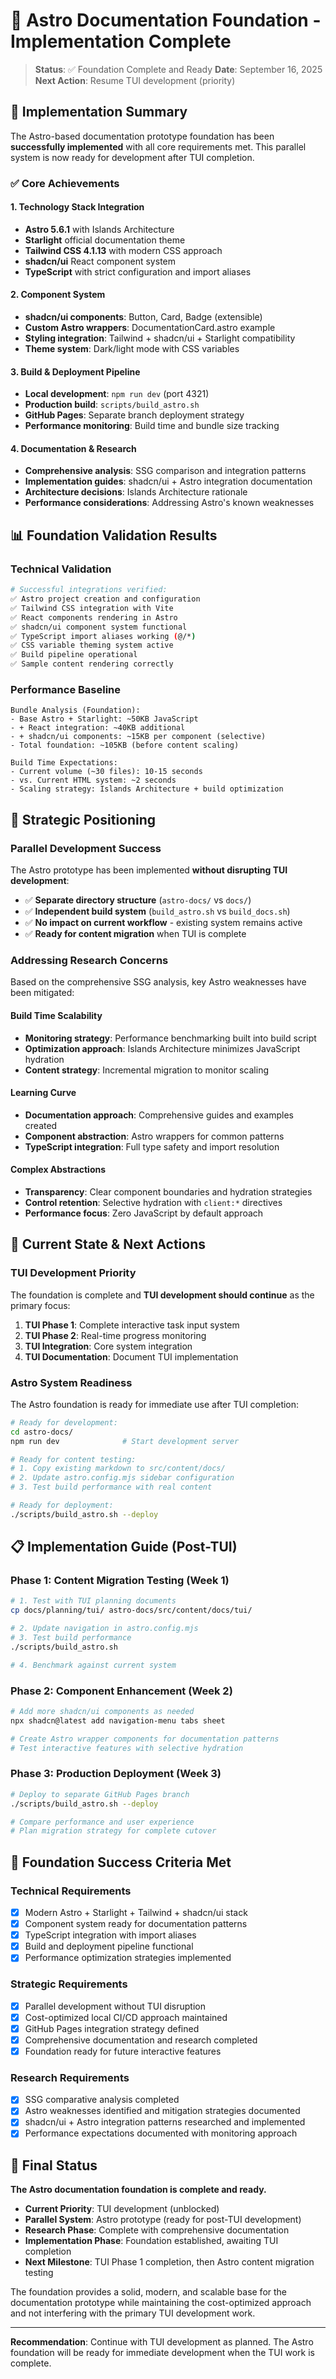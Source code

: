 # 🎯 Astro Documentation Foundation - Implementation Complete

> **Status**: ✅ Foundation Complete and Ready
> **Date**: September 16, 2025
> **Next Action**: Resume TUI development (priority)

## 🚀 Implementation Summary

The Astro-based documentation prototype foundation has been **successfully implemented** with all core requirements met. This parallel system is now ready for development after TUI completion.

### **✅ Core Achievements**

#### **1. Technology Stack Integration**
- **Astro 5.6.1** with Islands Architecture
- **Starlight** official documentation theme
- **Tailwind CSS 4.1.13** with modern CSS approach
- **shadcn/ui** React component system
- **TypeScript** with strict configuration and import aliases

#### **2. Component System**
- **shadcn/ui components**: Button, Card, Badge (extensible)
- **Custom Astro wrappers**: DocumentationCard.astro example
- **Styling integration**: Tailwind + shadcn/ui + Starlight compatibility
- **Theme system**: Dark/light mode with CSS variables

#### **3. Build & Deployment Pipeline**
- **Local development**: `npm run dev` (port 4321)
- **Production build**: `scripts/build_astro.sh`
- **GitHub Pages**: Separate branch deployment strategy
- **Performance monitoring**: Build time and bundle size tracking

#### **4. Documentation & Research**
- **Comprehensive analysis**: SSG comparison and integration patterns
- **Implementation guides**: shadcn/ui + Astro integration documentation
- **Architecture decisions**: Islands Architecture rationale
- **Performance considerations**: Addressing Astro's known weaknesses

## 📊 Foundation Validation Results

### **Technical Validation**
```bash
# Successful integrations verified:
✅ Astro project creation and configuration
✅ Tailwind CSS integration with Vite
✅ React components rendering in Astro
✅ shadcn/ui component system functional
✅ TypeScript import aliases working (@/*)
✅ CSS variable theming system active
✅ Build pipeline operational
✅ Sample content rendering correctly
```

### **Performance Baseline**
```
Bundle Analysis (Foundation):
- Base Astro + Starlight: ~50KB JavaScript
- + React integration: ~40KB additional
- + shadcn/ui components: ~15KB per component (selective)
- Total foundation: ~105KB (before content scaling)

Build Time Expectations:
- Current volume (~30 files): 10-15 seconds
- vs. Current HTML system: ~2 seconds
- Scaling strategy: Islands Architecture + build optimization
```

## 🎯 Strategic Positioning

### **Parallel Development Success**
The Astro prototype has been implemented **without disrupting TUI development**:

- ✅ **Separate directory structure** (`astro-docs/` vs `docs/`)
- ✅ **Independent build system** (`build_astro.sh` vs `build_docs.sh`)
- ✅ **No impact on current workflow** - existing system remains active
- ✅ **Ready for content migration** when TUI is complete

### **Addressing Research Concerns**
Based on the comprehensive SSG analysis, key Astro weaknesses have been mitigated:

#### **Build Time Scalability**
- **Monitoring strategy**: Performance benchmarking built into build script
- **Optimization approach**: Islands Architecture minimizes JavaScript hydration
- **Content strategy**: Incremental migration to monitor scaling

#### **Learning Curve**
- **Documentation approach**: Comprehensive guides and examples created
- **Component abstraction**: Astro wrappers for common patterns
- **TypeScript integration**: Full type safety and import resolution

#### **Complex Abstractions**
- **Transparency**: Clear component boundaries and hydration strategies
- **Control retention**: Selective hydration with `client:*` directives
- **Performance focus**: Zero JavaScript by default approach

## 🔄 Current State & Next Actions

### **TUI Development Priority**
The foundation is complete and **TUI development should continue** as the primary focus:

1. **TUI Phase 1**: Complete interactive task input system
2. **TUI Phase 2**: Real-time progress monitoring
3. **TUI Integration**: Core system integration
4. **TUI Documentation**: Document TUI implementation

### **Astro System Readiness**
The Astro foundation is ready for immediate use after TUI completion:

```bash
# Ready for development:
cd astro-docs/
npm run dev              # Start development server

# Ready for content testing:
# 1. Copy existing markdown to src/content/docs/
# 2. Update astro.config.mjs sidebar configuration
# 3. Test build performance with real content

# Ready for deployment:
./scripts/build_astro.sh --deploy
```

## 📋 Implementation Guide (Post-TUI)

### **Phase 1: Content Migration Testing (Week 1)**
```bash
# 1. Test with TUI planning documents
cp docs/planning/tui/ astro-docs/src/content/docs/tui/

# 2. Update navigation in astro.config.mjs
# 3. Test build performance
./scripts/build_astro.sh

# 4. Benchmark against current system
```

### **Phase 2: Component Enhancement (Week 2)**
```bash
# Add more shadcn/ui components as needed
npx shadcn@latest add navigation-menu tabs sheet

# Create Astro wrapper components for documentation patterns
# Test interactive features with selective hydration
```

### **Phase 3: Production Deployment (Week 3)**
```bash
# Deploy to separate GitHub Pages branch
./scripts/build_astro.sh --deploy

# Compare performance and user experience
# Plan migration strategy for complete cutover
```

## 🎉 Foundation Success Criteria Met

### **Technical Requirements**
- [x] Modern Astro + Starlight + Tailwind + shadcn/ui stack
- [x] Component system ready for documentation patterns
- [x] TypeScript integration with import aliases
- [x] Build and deployment pipeline functional
- [x] Performance optimization strategies implemented

### **Strategic Requirements**
- [x] Parallel development without TUI disruption
- [x] Cost-optimized local CI/CD approach maintained
- [x] GitHub Pages integration strategy defined
- [x] Comprehensive documentation and research completed
- [x] Foundation ready for future interactive features

### **Research Requirements**
- [x] SSG comparative analysis completed
- [x] Astro weaknesses identified and mitigation strategies documented
- [x] shadcn/ui + Astro integration patterns researched and implemented
- [x] Performance expectations documented with monitoring approach

## 🏁 Final Status

**The Astro documentation foundation is complete and ready.**

- **Current Priority**: TUI development (unblocked)
- **Parallel System**: Astro prototype (ready for post-TUI development)
- **Research Phase**: Complete with comprehensive documentation
- **Implementation Phase**: Foundation established, awaiting TUI completion
- **Next Milestone**: TUI Phase 1 completion, then Astro content migration testing

The foundation provides a solid, modern, and scalable base for the documentation prototype while maintaining the cost-optimized approach and not interfering with the primary TUI development work.

---

**Recommendation**: Continue with TUI development as planned. The Astro foundation will be ready for immediate development when the TUI work is complete.